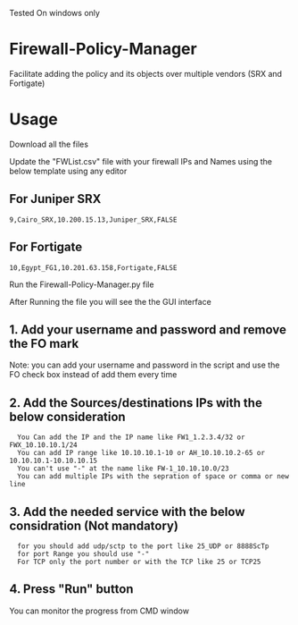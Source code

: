 Tested On windows only

# Firewall-Policy-Manager
Facilitate adding the policy and its objects over multiple vendors (SRX and Fortigate) 


# Usage
 
 Download all the files
 
Update the "FWList.csv" file with your firewall IPs and Names using the below template using any editor
 
## For Juniper SRX
 
    9,Cairo_SRX,10.200.15.13,Juniper_SRX,FALSE
 
## For Fortigate
 
    10,Egypt_FG1,10.201.63.158,Fortigate,FALSE


Run the Firewall-Policy-Manager.py file


 After Running the file you will see the the GUI interface

   ## 1. Add your username and password and remove the FO mark
   Note: you can add your username and password in the script and use the FO check box instead of add them every time
  
   ## 2. Add the Sources/destinations IPs with the below consideration
   
      You Can add the IP and the IP name like FW1_1.2.3.4/32 or FWX_10.10.10.1/24
      You can add IP range like 10.10.10.1-10 or AH_10.10.10.2-65 or 10.10.10.1-10.10.10.15
      You can't use "-" at the name like FW-1_10.10.10.0/23
      You can add multiple IPs with the sepration of space or comma or new line
     
   ## 3. Add the needed service with the below considration (Not mandatory)
     
      for you should add udp/sctp to the port like 25_UDP or 8888ScTp
      for port Range you should use "-"
      For TCP only the port number or with the TCP like 25 or TCP25

   ## 4. Press "Run" button
   You can monitor the progress from CMD window
